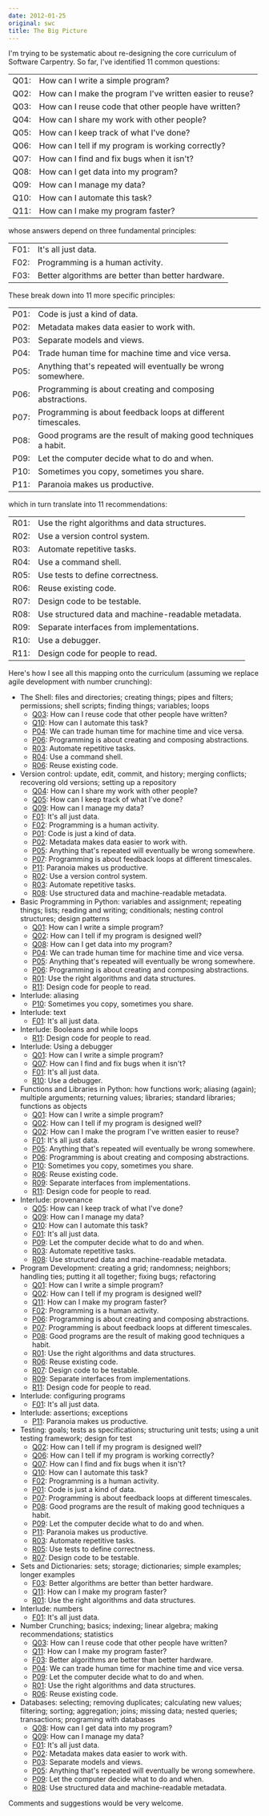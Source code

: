 ```yaml
---
date: 2012-01-25
original: swc
title: The Big Picture
---
```

<p>I'm trying to be systematic about re-designing the core curriculum of Software Carpentry. So far, I've identified 11 common questions:</p>
<table class="centered">
<tbody>
<tr>
<td id="Q01">Q01:</td>
<td>How can I write a simple program?</td>
</tr>
<tr>
<td id="Q02">Q02:</td>
<td>How can I make the program I've written easier to reuse?</td>
</tr>
<tr>
<td id="Q03">Q03:</td>
<td>How can I reuse code that other people have written?</td>
</tr>
<tr>
<td id="Q04">Q04:</td>
<td>How can I share my work with other people?</td>
</tr>
<tr>
<td id="Q05">Q05:</td>
<td>How can I keep track of what I've done?</td>
</tr>
<tr>
<td id="Q06">Q06:</td>
<td>How can I tell if my program is working correctly?</td>
</tr>
<tr>
<td id="Q07">Q07:</td>
<td>How can I find and fix bugs when it isn't?</td>
</tr>
<tr>
<td id="Q08">Q08:</td>
<td>How can I get data into my program?</td>
</tr>
<tr>
<td id="Q09">Q09:</td>
<td>How can I manage my data?</td>
</tr>
<tr>
<td id="Q10">Q10:</td>
<td>How can I automate this task?</td>
</tr>
<tr>
<td id="Q11">Q11:</td>
<td>How can I make my program faster?</td>
</tr>
</tbody>
</table>
<p>whose answers depend on three fundamental principles:</p>
<table class="centered">
<tbody>
<tr>
<td id="F01">F01:</td>
<td>It's all just data.</td>
</tr>
<tr>
<td id="F02">F02:</td>
<td>Programming is a human activity.</td>
</tr>
<tr>
<td id="F03">F03:</td>
<td>Better algorithms are better than better hardware.</td>
</tr>
</tbody>
</table>
<p>These break down into 11 more specific principles:</p>
<table class="centered">
<tbody>
<tr>
<td id="P01">P01:</td>
<td>Code is just a kind of data.</td>
</tr>
<tr>
<td id="P02">P02:</td>
<td>Metadata makes data easier to work with.</td>
</tr>
<tr>
<td id="P03">P03:</td>
<td>Separate models and views.</td>
</tr>
<tr>
<td id="P04">P04:</td>
<td>Trade human time for machine time and vice versa.</td>
</tr>
<tr>
<td id="P05">P05:</td>
<td>Anything that's repeated will eventually be wrong somewhere.</td>
</tr>
<tr>
<td id="P06">P06:</td>
<td>Programming is about creating and composing abstractions.</td>
</tr>
<tr>
<td id="P07">P07:</td>
<td>Programming is about feedback loops at different timescales.</td>
</tr>
<tr>
<td id="P08">P08:</td>
<td>Good programs are the result of making good techniques a habit.</td>
</tr>
<tr>
<td id="P09">P09:</td>
<td>Let the computer decide what to do and when.</td>
</tr>
<tr>
<td id="P10">P10:</td>
<td>Sometimes you copy, sometimes you share.</td>
</tr>
<tr>
<td id="P11">P11:</td>
<td>Paranoia makes us productive.</td>
</tr>
</tbody>
</table>
<p>which in turn translate into 11 recommendations:</p>
<table class="centered">
<tbody>
<tr>
<td id="R01">R01:</td>
<td>Use the right algorithms and data structures.</td>
</tr>
<tr>
<td id="R02">R02:</td>
<td>Use a version control system.</td>
</tr>
<tr>
<td id="R03">R03:</td>
<td>Automate repetitive tasks.</td>
</tr>
<tr>
<td id="R04">R04:</td>
<td>Use a command shell.</td>
</tr>
<tr>
<td id="R05">R05:</td>
<td>Use tests to define correctness.</td>
</tr>
<tr>
<td id="R06">R06:</td>
<td>Reuse existing code.</td>
</tr>
<tr>
<td id="R07">R07:</td>
<td>Design code to be testable.</td>
</tr>
<tr>
<td id="R08">R08:</td>
<td>Use structured data and machine-readable metadata.</td>
</tr>
<tr>
<td id="R09">R09:</td>
<td>Separate interfaces from implementations.</td>
</tr>
<tr>
<td id="R10">R10:</td>
<td>Use a debugger.</td>
</tr>
<tr>
<td id="R11">R11:</td>
<td>Design code for people to read.</td>
</tr>
</tbody>
</table>
<p>Here's how I see all this mapping onto the curriculum (assuming we replace agile development with number crunching):</p>
<ul>
<li>The Shell: files and directories; creating things; pipes and filters; permissions; shell scripts; finding things; variables; loops
<ul>
<li><a href="#Q03">Q03</a>: How can I reuse code that other people have written?</li>
<li><a href="#Q10">Q10</a>: How can I automate this task?</li>
<li><a href="#P04">P04</a>: We can trade human time for machine time and vice versa.</li>
<li><a href="#P06">P06</a>: Programming is about creating and composing abstractions.</li>
<li><a href="#R03">R03</a>: Automate repetitive tasks.</li>
<li><a href="#R04">R04</a>: Use a command shell.</li>
<li><a href="#R06">R06</a>: Reuse existing code.</li>
</ul>
</li>
<li>Version control: update, edit, commit, and history; merging conflicts; recovering old versions; setting up a repository
<ul>
<li><a href="#Q04">Q04</a>: How can I share my work with other people?</li>
<li><a href="#Q05">Q05</a>: How can I keep track of what I've done?</li>
<li><a href="#Q09">Q09</a>: How can I manage my data?</li>
<li><a href="#F01">F01</a>: It's all just data.</li>
<li><a href="#F02">F02</a>: Programming is a human activity.</li>
<li><a href="#P01">P01</a>: Code is just a kind of data.</li>
<li><a href="#P02">P02</a>: Metadata makes data easier to work with.</li>
<li><a href="#P05">P05</a>: Anything that's repeated will eventually be wrong somewhere.</li>
<li><a href="#P07">P07</a>: Programming is about feedback loops at different timescales.</li>
<li><a href="#P11">P11</a>: Paranoia makes us productive.</li>
<li><a href="#R02">R02</a>: Use a version control system.</li>
<li><a href="#R03">R03</a>: Automate repetitive tasks.</li>
<li><a href="#R08">R08</a>: Use structured data and machine-readable metadata.</li>
</ul>
</li>
<li>Basic Programming in Python: variables and assignment; repeating things; lists; reading and writing; conditionals; nesting control structures; design patterns
<ul>
<li><a href="#Q01">Q01</a>: How can I write a simple program?</li>
<li><a href="#Q02">Q02</a>: How can I tell if my program is designed well?</li>
<li><a href="#Q08">Q08</a>: How can I get data into my program?</li>
<li><a href="#P04">P04</a>: We can trade human time for machine time and vice versa.</li>
<li><a href="#P05">P05</a>: Anything that's repeated will eventually be wrong somewhere.</li>
<li><a href="#P06">P06</a>: Programming is about creating and composing abstractions.</li>
<li><a href="#R01">R01</a>: Use the right algorithms and data structures.</li>
<li><a href="#R11">R11</a>: Design code for people to read.</li>
</ul>
</li>
<li>Interlude: aliasing
<ul>
<li><a href="#P10">P10</a>: Sometimes you copy, sometimes you share.</li>
</ul>
</li>
<li>Interlude: text
<ul>
<li><a href="#F01">F01</a>: It's all just data.</li>
</ul>
</li>
<li>Interlude: Booleans and while loops
<ul>
<li><a href="#R11">R11</a>: Design code for people to read.</li>
</ul>
</li>
<li>Interlude: Using a debugger
<ul>
<li><a href="#Q01">Q01</a>: How can I write a simple program?</li>
<li><a href="#Q07">Q07</a>: How can I find and fix bugs when it isn't?</li>
<li><a href="#F01">F01</a>: It's all just data.</li>
<li><a href="#R10">R10</a>: Use a debugger.</li>
</ul>
</li>
<li>Functions and Libraries in Python: how functions work; aliasing (again); multiple arguments; returning values; libraries; standard libraries; functions as objects
<ul>
<li><a href="#Q01">Q01</a>: How can I write a simple program?</li>
<li><a href="#Q02">Q02</a>: How can I tell if my program is designed well?</li>
<li><a href="#Q02">Q02</a>: How can I make the program I've written easier to reuse?</li>
<li><a href="#F01">F01</a>: It's all just data.</li>
<li><a href="#P05">P05</a>: Anything that's repeated will eventually be wrong somewhere.</li>
<li><a href="#P06">P06</a>: Programming is about creating and composing abstractions.</li>
<li><a href="#P10">P10</a>: Sometimes you copy, sometimes you share.</li>
<li><a href="#R06">R06</a>: Reuse existing code.</li>
<li><a href="#R09">R09</a>: Separate interfaces from implementations.</li>
<li><a href="#R11">R11</a>: Design code for people to read.</li>
</ul>
</li>
<li>Interlude: provenance
<ul>
<li><a href="#Q05">Q05</a>: How can I keep track of what I've done?</li>
<li><a href="#Q09">Q09</a>: How can I manage my data?</li>
<li><a href="#Q10">Q10</a>: How can I automate this task?</li>
<li><a href="#F01">F01</a>: It's all just data.</li>
<li><a href="#P09">P09</a>: Let the computer decide what to do and when.</li>
<li><a href="#R03">R03</a>: Automate repetitive tasks.</li>
<li><a href="#R08">R08</a>: Use structured data and machine-readable metadata.</li>
</ul>
</li>
<li>Program Development: creating a grid; randomness; neighbors; handling ties; putting it all together; fixing bugs; refactoring
<ul>
<li><a href="#Q01">Q01</a>: How can I write a simple program?</li>
<li><a href="#Q02">Q02</a>: How can I tell if my program is designed well?</li>
<li><a href="#Q11">Q11</a>: How can I make my program faster?</li>
<li><a href="#F02">F02</a>: Programming is a human activity.</li>
<li><a href="#P06">P06</a>: Programming is about creating and composing abstractions.</li>
<li><a href="#P07">P07</a>: Programming is about feedback loops at different timescales.</li>
<li><a href="#P08">P08</a>: Good programs are the result of making good techniques a habit.</li>
<li><a href="#R01">R01</a>: Use the right algorithms and data structures.</li>
<li><a href="#R06">R06</a>: Reuse existing code.</li>
<li><a href="#R07">R07</a>: Design code to be testable.</li>
<li><a href="#R09">R09</a>: Separate interfaces from implementations.</li>
<li><a href="#R11">R11</a>: Design code for people to read.</li>
</ul>
</li>
<li>Interlude: configuring programs
<ul>
<li><a href="#F01">F01</a>: It's all just data.</li>
</ul>
</li>
<li>Interlude: assertions; exceptions
<ul>
<li><a href="#P11">P11</a>: Paranoia makes us productive.</li>
</ul>
</li>
<li>Testing: goals; tests as specifications; structuring unit tests; using a unit testing framework; design for test
<ul>
<li><a href="#Q02">Q02</a>: How can I tell if my program is designed well?</li>
<li><a href="#Q06">Q06</a>: How can I tell if my program is working correctly?</li>
<li><a href="#Q07">Q07</a>: How can I find and fix bugs when it isn't?</li>
<li><a href="#Q10">Q10</a>: How can I automate this task?</li>
<li><a href="#F02">F02</a>: Programming is a human activity.</li>
<li><a href="#P01">P01</a>: Code is just a kind of data.</li>
<li><a href="#P07">P07</a>: Programming is about feedback loops at different timescales.</li>
<li><a href="#P08">P08</a>: Good programs are the result of making good techniques a habit.</li>
<li><a href="#P09">P09</a>: Let the computer decide what to do and when.</li>
<li><a href="#P11">P11</a>: Paranoia makes us productive.</li>
<li><a href="#R03">R03</a>: Automate repetitive tasks.</li>
<li><a href="#R05">R05</a>: Use tests to define correctness.</li>
<li><a href="#R07">R07</a>: Design code to be testable.</li>
</ul>
</li>
<li>Sets and Dictionaries: sets; storage; dictionaries; simple examples; longer examples
<ul>
<li><a href="#F03">F03</a>: Better algorithms are better than better hardware.</li>
<li><a href="#Q11">Q11</a>: How can I make my program faster?</li>
<li><a href="#R01">R01</a>: Use the right algorithms and data structures.</li>
</ul>
</li>
<li>Interlude: numbers
<ul>
<li><a href="#F01">F01</a>: It's all just data.</li>
</ul>
</li>
<li>Number Crunching; basics; indexing; linear algebra; making recommendations; statistics
<ul>
<li><a href="#Q03">Q03</a>: How can I reuse code that other people have written?</li>
<li><a href="#Q11">Q11</a>: How can I make my program faster?</li>
<li><a href="#F03">F03</a>: Better algorithms are better than better hardware.</li>
<li><a href="#P04">P04</a>: We can trade human time for machine time and vice versa.</li>
<li><a href="#P09">P09</a>: Let the computer decide what to do and when.</li>
<li><a href="#R01">R01</a>: Use the right algorithms and data structures.</li>
<li><a href="#R06">R06</a>: Reuse existing code.</li>
</ul>
</li>
<li>Databases: selecting; removing duplicates; calculating new values; filtering; sorting; aggregation; joins; missing data; nested queries; transactions; programing with databases
<ul>
<li><a href="#Q08">Q08</a>: How can I get data into my program?</li>
<li><a href="#Q09">Q09</a>: How can I manage my data?</li>
<li><a href="#F01">F01</a>: It's all just data.</li>
<li><a href="#P02">P02</a>: Metadata makes data easier to work with.</li>
<li><a href="#P03">P03</a>: Separate models and views.</li>
<li><a href="#P05">P05</a>: Anything that's repeated will eventually be wrong somewhere.</li>
<li><a href="#P09">P09</a>: Let the computer decide what to do and when.</li>
<li><a href="#R08">R08</a>: Use structured data and machine-readable metadata.</li>
</ul>
</li>
</ul>
<p>Comments and suggestions would be very welcome.</p>

